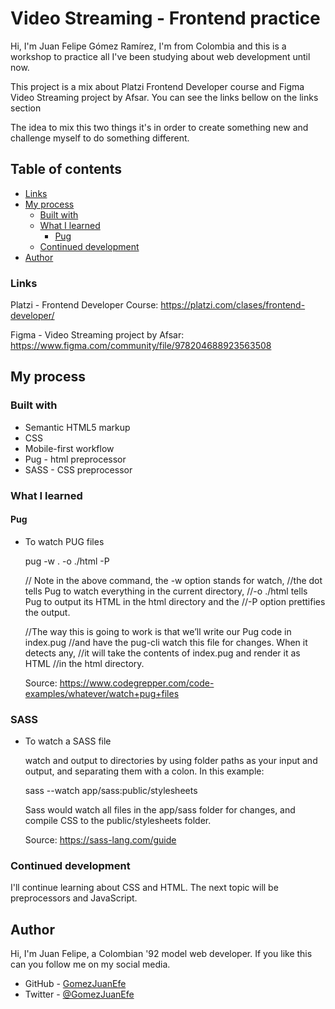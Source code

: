 # Video Streaming - Frontend practice

Hi, I'm Juan Felipe Gómez Ramírez, I'm from Colombia and this is a workshop to practice all I've been studying about web development until now.

This project is a mix about Platzi Frontend Developer course and Figma Video Streaming project by Afsar. You can see the links bellow on the links section

The idea to mix this two things it's in order to create something new and challenge myself to do something different.


## Table of contents

- [Links](#links)
- [My process](#my-process)
  - [Built with](#built-with)
  - [What I learned](#what-i-learned)
    - [Pug](#pug)
  - [Continued development](#continued-development)
- [Author](#author)


### Links

Platzi - Frontend Developer Course: https://platzi.com/clases/frontend-developer/

Figma - Video Streaming project by Afsar: https://www.figma.com/community/file/978204688923563508


## My process


### Built with

- Semantic HTML5 markup
- CSS
- Mobile-first workflow
- Pug - html preprocessor
- SASS - CSS preprocessor


### What I learned

#### Pug

- To watch PUG files

    pug -w . -o ./html -P

    // Note in the above command, the -w option stands for watch,
    //the dot tells Pug to watch everything in the current directory,
    //-o ./html tells Pug to output its HTML in the html directory and the
    //-P option prettifies the output.

    //The way this is going to work is that we’ll write our Pug code in index.pug
    //and have the pug-cli watch this file for changes. When it detects any,
    //it will take the contents of index.pug and render it as HTML
    //in the html directory.

    Source: https://www.codegrepper.com/code-examples/whatever/watch+pug+files

### SASS

- To watch a SASS file
  
  watch and output to directories by using folder paths as your input and output, and separating them with a colon. In this example:

  sass --watch app/sass:public/stylesheets

  Sass would watch all files in the app/sass folder for changes, and compile CSS to the public/stylesheets folder.

  Source: https://sass-lang.com/guide



### Continued development

I'll continue learning about CSS and HTML. The next topic will be preprocessors and JavaScript.


## Author

Hi, I'm Juan Felipe, a Colombian '92 model web developer. If you like this can you follow me on my social media.

- GitHub - [GomezJuanEfe](https://github.com/GomezJuanEfe)
- Twitter - [@GomezJuanEfe](https://twitter.com/GomezJuanEfe)
